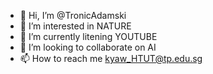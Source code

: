 - 👋 Hi, I’m @TronicAdamski
- 👀 I’m interested in NATURE
- 🌱 I’m currently litening YOUTUBE
- 💞️ I’m looking to collaborate on AI
- 📫 How to reach me kyaw_HTUT@tp.edu.sg

<!---
TronicAdamski/TronicAdamski is a ✨ special ✨ repository because its `README.md` (this file) appears on your GitHub profile.
You can click the Preview link to take a look at your changes.
--->

